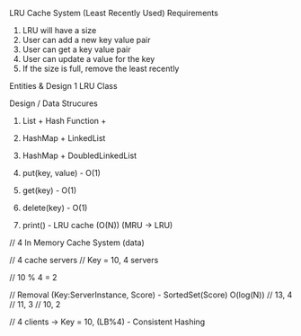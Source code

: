
LRU Cache System (Least Recently Used) 
Requirements 
1. LRU will have a size 
2. User can add a new key value pair
3. User can get a key value pair 
4. User can update a value for the key 
5. If the size is full, remove the least recently 


Entities & Design
1 LRU Class 

Design / Data Strucures 
1. List + Hash Function + 
2. HashMap + LinkedList
3. HashMap + DoubledLinkedList

1. put(key, value) - O(1) 
2. get(key) - O(1)
3. delete(key) - O(1)
4. print() - LRU cache (O(N)) (MRU -> LRU)



// 4 In Memory Cache System (data)

// 4 cache servers
// Key = 10, 4 servers

// 10 % 4 = 2

// Removal (Key:ServerInstance, Score) - SortedSet(Score) O(log(N))
// 13, 4
// 11, 3
// 10, 2 

// 4 clients -> Key = 10, (LB%4) - Consistent Hashing